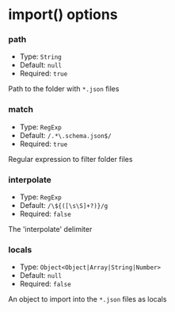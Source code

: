 # import() options

### path

- Type: `String`
- Default: `null`
- Required: `true`

Path to the folder with `*.json` files

### match

- Type: `RegExp`
- Default: `/.*\.schema.json$/`
- Required: `true`

Regular expression to filter folder files

### interpolate

- Type: `RegExp`
- Default: `/\${([\s\S]+?)}/g`
- Required: `false`

The 'interpolate' delimiter

### locals

- Type: `Object<Object|Array|String|Number>`
- Default: `null`
- Required: `false`

An object to import into the `*.json` files as locals
